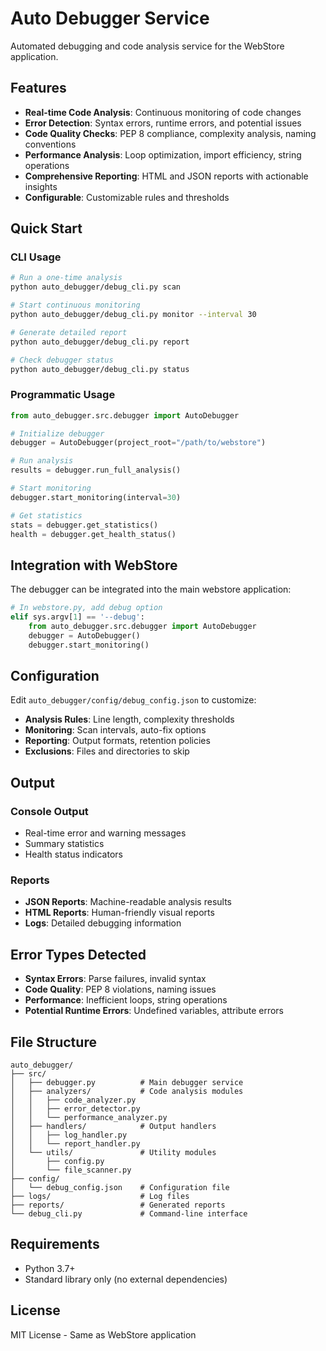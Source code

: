 # Auto Debugger Service

Automated debugging and code analysis service for the WebStore application.

## Features

- **Real-time Code Analysis**: Continuous monitoring of code changes
- **Error Detection**: Syntax errors, runtime errors, and potential issues
- **Code Quality Checks**: PEP 8 compliance, complexity analysis, naming conventions
- **Performance Analysis**: Loop optimization, import efficiency, string operations
- **Comprehensive Reporting**: HTML and JSON reports with actionable insights
- **Configurable**: Customizable rules and thresholds

## Quick Start

### CLI Usage

```bash
# Run a one-time analysis
python auto_debugger/debug_cli.py scan

# Start continuous monitoring
python auto_debugger/debug_cli.py monitor --interval 30

# Generate detailed report
python auto_debugger/debug_cli.py report

# Check debugger status
python auto_debugger/debug_cli.py status
```

### Programmatic Usage

```python
from auto_debugger.src.debugger import AutoDebugger

# Initialize debugger
debugger = AutoDebugger(project_root="/path/to/webstore")

# Run analysis
results = debugger.run_full_analysis()

# Start monitoring
debugger.start_monitoring(interval=30)

# Get statistics
stats = debugger.get_statistics()
health = debugger.get_health_status()
```

## Integration with WebStore

The debugger can be integrated into the main webstore application:

```python
# In webstore.py, add debug option
elif sys.argv[1] == '--debug':
    from auto_debugger.src.debugger import AutoDebugger
    debugger = AutoDebugger()
    debugger.start_monitoring()
```

## Configuration

Edit `auto_debugger/config/debug_config.json` to customize:

- **Analysis Rules**: Line length, complexity thresholds
- **Monitoring**: Scan intervals, auto-fix options
- **Reporting**: Output formats, retention policies
- **Exclusions**: Files and directories to skip

## Output

### Console Output
- Real-time error and warning messages
- Summary statistics
- Health status indicators

### Reports
- **JSON Reports**: Machine-readable analysis results
- **HTML Reports**: Human-friendly visual reports
- **Logs**: Detailed debugging information

## Error Types Detected

- **Syntax Errors**: Parse failures, invalid syntax
- **Code Quality**: PEP 8 violations, naming issues
- **Performance**: Inefficient loops, string operations
- **Potential Runtime Errors**: Undefined variables, attribute errors

## File Structure

```
auto_debugger/
├── src/
│   ├── debugger.py          # Main debugger service
│   ├── analyzers/           # Code analysis modules
│   │   ├── code_analyzer.py
│   │   ├── error_detector.py
│   │   └── performance_analyzer.py
│   ├── handlers/            # Output handlers
│   │   ├── log_handler.py
│   │   └── report_handler.py
│   └── utils/               # Utility modules
│       ├── config.py
│       └── file_scanner.py
├── config/
│   └── debug_config.json    # Configuration file
├── logs/                    # Log files
├── reports/                 # Generated reports
└── debug_cli.py             # Command-line interface
```

## Requirements

- Python 3.7+
- Standard library only (no external dependencies)

## License

MIT License - Same as WebStore application
